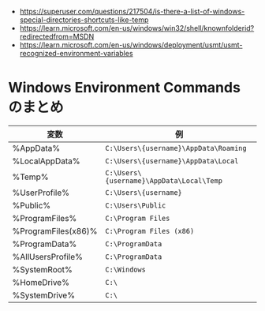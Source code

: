 
* https://superuser.com/questions/217504/is-there-a-list-of-windows-special-directories-shortcuts-like-temp
* https://learn.microsoft.com/en-us/windows/win32/shell/knownfolderid?redirectedfrom=MSDN
* https://learn.microsoft.com/en-us/windows/deployment/usmt/usmt-recognized-environment-variables


# Windows Environment Commands　のまとめ

|変数|例|
|-|-|
|%AppData%|`C:\Users\{username}\AppData\Roaming`|
|%LocalAppData%|`C:\Users\{username}\AppData\Local`|
|%Temp%|`C:\Users\{username}\AppData\Local\Temp`|
|%UserProfile%|`C:\Users\{username}`|
|%Public%|`C:\Users\Public`|
|%ProgramFiles%|`C:\Program Files`|
|%ProgramFiles(x86)%|`C:\Program Files (x86)`|
|%ProgramData%|`C:\ProgramData`|
|%AllUsersProfile% |`C:\ProgramData`|
|%SystemRoot%|`C:\Windows`|
|%HomeDrive%|`C:\`|
|%SystemDrive%|`C:\`|

